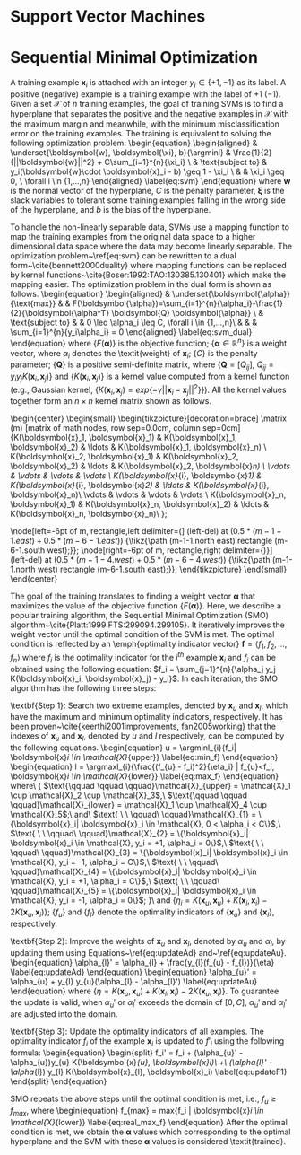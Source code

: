 # Support Vector Machines

# Sequential Minimal Optimization
A training example $\boldsymbol{x}_i$ is attached with an integer $y_i \in \{+1, -1\}$ as its label.
A positive (negative) example is a training example with the label of $+1$ ($-1$).
Given a set $\mathcal{X}$ of $n$ training examples,
the goal of training SVMs is to find a hyperplane that separates the positive and the
negative examples in $\mathcal{X}$ with the maximum margin and meanwhile,
with the minimum misclassification error on the training examples.
The training is equivalent to solving the following optimization problem:
\begin{equation}
\begin{aligned}
& \underset{\boldsymbol{w}, \boldsymbol{\xi}, b}{\argminl}
& \frac{1}{2}{||\boldsymbol{w}||^2} + C\sum_{i=1}^{n}{\xi_i} \\
& \text{subject to}
&  y_i(\boldsymbol{w}\cdot \boldsymbol{x}_i - b) \geq 1 - \xi_i \\
& & \xi_i \geq 0, \ \forall i \in \{1,...,n\}
\end{aligned}
\label{eq:svm}
\end{equation}
where $\boldsymbol{w}$ is the normal vector of the hyperplane,
$C$ is the penalty parameter,
$\boldsymbol{\xi}$ is the slack variables
to tolerant some training examples falling in the wrong side of the hyperplane,
and $b$ is the bias of the hyperplane.

To handle the non-linearly separable data,
SVMs use a mapping function to map the training examples
from the original data space to a higher dimensional data space
where the data may become linearly separable.
The optimization problem~\ref{eq:svm} can be rewritten to a dual form~\cite{bennett2000duality}
where mapping functions can be replaced by kernel functions~\cite{Boser:1992:TAO:130385.130401}
which make the mapping easier.
The optimization problem in the dual form is shown as follows.
\begin{equation}
\begin{aligned}
& \underset{\boldsymbol{\alpha}}{\text{max}}
& & F(\boldsymbol{\alpha})=\sum_{i=1}^{n}{\alpha_i}-\frac{1}{2}{\boldsymbol{\alpha^T} \boldsymbol{Q} \boldsymbol{\alpha}} \\
& \text{subject to}
& &  0 \leq \alpha_i \leq C, \forall i \in \{1,...,n\}\\
& & & \sum_{i=1}^{n}{y_i\alpha_i} = 0
\end{aligned}
\label{eq:svm_dual}
\end{equation}
where {$F(\boldsymbol{\alpha})$} is the objective function;
{$\boldsymbol{\alpha} \in \mathbb{R}^n$} is a weight vector, where $\alpha_i$
denotes the \textit{weight} of $\boldsymbol{x}_i$; {$C$} is the penalty parameter;
{$\boldsymbol{Q}$} is a positive semi-definite matrix,
where {$\boldsymbol{Q} = [Q_{ij}]$, $Q_{ij} = y_i y_j K(\boldsymbol{x}_i, \boldsymbol{x}_j)$}
and {$K(\boldsymbol{x}_i, \boldsymbol{x}_j)$} is a kernel value computed from a kernel
function (e.g., Gaussian kernel, {$K(\boldsymbol{x}_i, \boldsymbol{x}_j) =
exp\{-\gamma||\boldsymbol{x}_i-\boldsymbol{x}_j||^2\}$}).
All the kernel values together form an $n \times n$ kernel matrix shown as follows.

\begin{center}
\begin{small}
\begin{tikzpicture}[decoration=brace]
\matrix (m) [matrix of math nodes, row sep=0.0cm, column sep=0cm] {K(\boldsymbol{x}_1, \boldsymbol{x}_1) & K(\boldsymbol{x}_1, \boldsymbol{x}_2) & \ldots & K(\boldsymbol{x}_1, \boldsymbol{x}_n) \\
K(\boldsymbol{x}_2, \boldsymbol{x}_1) & K(\boldsymbol{x}_2, \boldsymbol{x}_2) & \ldots & K(\boldsymbol{x}_2, \boldsymbol{x}_n) \\
\vdots & \vdots & \vdots & \vdots \\
K(\boldsymbol{x}_{i}, \boldsymbol{x}_1) & K(\boldsymbol{x}_{i}, \boldsymbol{x}_2) & \ldots & K(\boldsymbol{x}_{i}, \boldsymbol{x}_n)\\
\vdots & \vdots & \vdots & \vdots \\
K(\boldsymbol{x}_n, \boldsymbol{x}_1) & K(\boldsymbol{x}_n, \boldsymbol{x}_2) & \ldots & K(\boldsymbol{x}_n, \boldsymbol{x}_n)\\
};

\node[left=-6pt of m, rectangle,left delimiter=(] (left-del) at ($0.5*(m-1-1.east)+0.5*(m-6-1.east)$) {\tikz{\path (m-1-1.north east) rectangle (m-6-1.south west);}};
\node[right=-6pt of m, rectangle,right delimiter={)}] (left-del) at ($0.5*(m-1-4.west)+0.5*(m-6-4.west)$) {\tikz{\path (m-1-1.north west) rectangle (m-6-1.south east);}};
\end{tikzpicture}
\end{small}
\end{center}

The goal of the training translates to finding a weight vector $\boldsymbol{\alpha}$ that maximizes the value of the objective
function {$F(\boldsymbol{\alpha})$}.
Here, we describe a popular training algorithm, the Sequential Minimal Optimization (SMO) algorithm~\cite{Platt:1999:FTS:299094.299105}.
It iteratively improves the weight vector until the optimal condition of the SVM is met.
The optimal condition is reflected by an \emph{optimality indicator vector}
$\boldsymbol{f} = \langle f_1, f_2, ..., f_n \rangle$ where $f_i$ is the optimality indicator for the $i^{th}$ example $\boldsymbol{x}_i$ and
$f_i$ can be obtained using the following equation:
$f_i = \sum_{j=1}^{n}{\alpha_j y_j K(\boldsymbol{x}_i, \boldsymbol{x}_j) - y_i}$.
In each iteration, the SMO algorithm has the following three steps:

\textbf{Step 1}: Search two extreme examples, denoted by $\boldsymbol{x}_{u}$ and $\boldsymbol{x}_{l}$,
which have the maximum and minimum optimality indicators, respectively.
It has been proven~\cite{keerthi2001improvements, fan2005working} that the indexes of
$\boldsymbol{x}_{u}$ and $\boldsymbol{x}_{l}$, denoted by $u$ and $l$ respectively, can be computed by the following equations.
\begin{equation}
u = \argminl_{i}\{f_i| \boldsymbol{x}_i \in \mathcal{X}_{upper}\}
\label{eq:min_f}
\end{equation}
\begin{equation}
l = \argmaxl_{i}\{\frac{(f_{u} - f_i)^2}{\eta_i} | f_{u}<f_i, \boldsymbol{x}_i \in \mathcal{X}_{lower}\}
\label{eq:max_f}
\end{equation}
where\\
{
$\text{\qquad \qquad \qquad}\mathcal{X}_{upper} = \mathcal{X}_1 \cup \mathcal{X}_2 \cup \mathcal{X}_3$,\\
$\text{\qquad \qquad \qquad}\mathcal{X}_{lower} = \mathcal{X}_1 \cup \mathcal{X}_4 \cup \mathcal{X}_5$;\\
and\\
$\text{ \ \ \qquad\ \qquad}\mathcal{X}_{1} = \{\boldsymbol{x}_i| \boldsymbol{x}_i \in \mathcal{X}, 0 < \alpha_i < C\}$,\\
$\text{ \ \ \qquad\ \qquad}\mathcal{X}_{2} = \{\boldsymbol{x}_i| \boldsymbol{x}_i \in \mathcal{X}, y_i = +1, \alpha_i = 0\}$,\\
$\text{ \ \ \qquad\ \qquad}\mathcal{X}_{3} = \{\boldsymbol{x}_i| \boldsymbol{x}_i \in \mathcal{X}, y_i = -1, \alpha_i = C\}$,\\
$\text{ \ \ \qquad\ \qquad}\mathcal{X}_{4} = \{\boldsymbol{x}_i| \boldsymbol{x}_i \in \mathcal{X}, y_i = +1, \alpha_i = C\}$,\\
$\text{ \ \ \qquad\ \qquad}\mathcal{X}_{5} = \{\boldsymbol{x}_i| \boldsymbol{x}_i \in \mathcal{X}, y_i = -1, \alpha_i = 0\}$;
}\\
and {$\eta_i = K(\boldsymbol{x}_{u}, \boldsymbol{x}_{u}) + K(\boldsymbol{x}_{i}, \boldsymbol{x}_{i}) - 2K(\boldsymbol{x}_{u}, \boldsymbol{x}_{i})$};
{$f_{u}$} and {$f_{l}$} denote the optimality indicators of {$\boldsymbol{x}_{u}$} and {$\boldsymbol{x}_{l}$}, respectively.


\textbf{Step 2}: Improve the weights of $\boldsymbol{x}_{u}$ and $\boldsymbol{x}_{l}$,
denoted by $\alpha_{u}$ and $\alpha_{l}$, by updating them using Equations~\ref{eq:updateAd} and~\ref{eq:updateAu}.
\begin{equation}
\alpha_{l}' = \alpha_{l} + \frac{y_{l}(f_{u} - f_{l})}{\eta}
\label{eq:updateAd}
\end{equation}
\begin{equation}
\alpha_{u}' = \alpha_{u} + y_{l} y_{u}(\alpha_{l} - \alpha_{l}')
\label{eq:updateAu}
\end{equation}
where {$\eta = K(\boldsymbol{x}_{u}, \boldsymbol{x}_{u}) + K(\boldsymbol{x}_{l}, \boldsymbol{x}_{l}) - 2K(\boldsymbol{x}_{u}, \boldsymbol{x}_{l})$}.
To guarantee the update is valid, when $\alpha_{u}'$ or $\alpha_{l}'$ exceeds the domain of $[0, C]$,
$\alpha_{u}'$ and $\alpha_{l}'$ are adjusted into the domain.

\textbf{Step 3}: Update the optimality indicators of all examples.
The optimality indicator $f_i$ of the example $\boldsymbol{x}_i$ is updated to $f'_i$ using the following formula:
\begin{equation}
\begin{split}
f_i' = f_i + (\alpha_{u}' - \alpha_{u})y_{u} K(\boldsymbol{x}_{u}, \boldsymbol{x}_i)\\
   +\ (\alpha_{l}' - \alpha_{l}) y_{l} K(\boldsymbol{x}_{l}, \boldsymbol{x}_i)
\label{eq:updateF1}
\end{split}
\end{equation}

SMO repeats the above steps until the optimal condition is met, i.e., $f_{u} \ge f_{max}$,
where
\begin{equation}
f_{max} = max\{f_i | \boldsymbol{x}_i \in \mathcal{X}_{lower}\}
\label{eq:real_max_f}
\end{equation}
After the optimal condition is met, we obtain the $\boldsymbol{\alpha}$ values which corresponding to the optimal hyperplane
and the SVM with these $\boldsymbol{\alpha}$ values is considered \textit{trained}.

